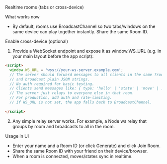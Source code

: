 Realtime rooms (tabs or cross-device)

What works now
- By default, rooms use BroadcastChannel so two tabs/windows on the same device can play together instantly. Share the same Room ID.

Enable cross-device (optional)
1) Provide a WebSocket endpoint and expose it as window.WS_URL (e.g. in your main layout before the app script):

```html
<script>
  window.WS_URL = 'wss://your-ws-server.example.com';
  // The server should forward messages to all clients in the same ?room=<id>
  // and broadcast plain JSON strings.
  // No auth required for basic testing.
  // Clients send messages like: { type: 'hello' | 'state' | 'move' | ... }
  // The server just relays to everyone else in that room.
  // For production, add auth and rate-limiting.
  // If WS_URL is not set, the app falls back to BroadcastChannel.
  
</script>
```

2) Any simple relay server works. For example, a Node ws relay that groups by room and broadcasts to all in the room.

Usage in UI
- Enter your name and a Room ID (or click Generate) and click Join Room.
- Share the same Room ID with your friend on their device/browser.
- When a room is connected, moves/states sync in realtime.


